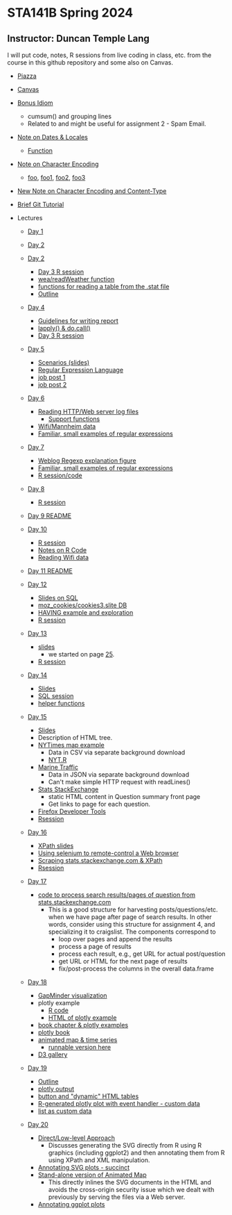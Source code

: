 #  STA141B Spring 2024
## Instructor: Duncan Temple Lang

I will put code, notes, R sessions from live coding in class, etc. from the course in this github repository and some also on Canvas.


+ [Piazza](https://piazza.com/class/lufnnjs0ub36ht)

+ [Canvas](https://canvas.ucdavis.edu/courses/877218)


+ [Bonus Idiom](Lectures/Day7/cumsum.md)
   + cumsum() and grouping lines
   + Related to and might be useful for assignment 2 - Spam Email.

+ [Note on Dates & Locales](Docs/locale.md)
   + [Function](Docs/locale.R)
   
+ [Note on Character Encoding](Docs/CharacterEncoding.md)
   + [foo](Docs/foo), [foo1](Docs/foo1), [foo2](Docs/foo2), [foo3](Docs/foo3)
   
+ [New Note on Character Encoding and Content-Type](Docs/CharacterEncoding3.md)
   
+ [Brief Git Tutorial](GitBasics.md)

+ Lectures
     + [Day 1](Lectures/Day1)
     + [Day 2](Lectures/Day2)
     + [Day 2](Lectures/Day3)
         + [Day 3 R session](Lectures/Day3/Rsession_day3.txt)		 
		 + [wea/readWeather function](Lectures/Day3/wea.R)
		 + [functions for reading a table from the .stat file](Lectures/Day3/stat.R)
		 + [Outline](Lectures/Day3/Outline.md)
     + [Day 4](Lectures/Day4)	 
	     + [Guidelines for writing report](Lectures/Day4/StructureOfReport.md)
         + [lapply() & do.call()](Lectures/Day4/lapply_do.call.md)
         + [Day 3 R session](Lectures/Day4/Day4Rsession.txt)
     + [Day 5](Lectures/Day5)
	     + [Scenarios (slides)](Lectures/Day5/Examples.html)
	     + [Regular Expression Language](Lectures/Day5/Regexp.html)		 
         + [job post 1](Lectures/Day5/jobPost.md)
         + [job post 2](Lectures/Day5/jobPost2.md)		 

     + [Day 6](Lectures/Day6)
	     + [Reading HTTP/Web server log files](Lectures/Day6/weblog.md)
            + [Support functions](Lectures/Day6/weblogFun.R)
         + [Wifi/Mannheim data]()
 	     + [Familiar, small examples of regular expressions](Lectures/Day5/examples.md)

     + [Day 7](Lectures/Day7) 
	     + [Weblog Regexp explanation figure](Lectures/Day7/weblog.pdf)
 	     + [Familiar, small examples of regular expressions](Lectures/Day5/examples.md)         
	     + [R session/code](Lectures/Day7/Day7.session)
     + [Day 8](Lectures/Day8)
	      + [R session](Lectures/Day8/Day8.rsession)
     + [Day 9 README](Lectures/Day9/README.md)
	 
     + [Day 10](Lectures/Day10)	 
	    + [R session](Lectures/Day10/Day10.Rsession)	 
	    + [Notes on R Code](Lectures/Day10/NotesRCodeAssignment1.md)	 		
	    + [Reading Wifi data](Lectures/Day10/wifi.R)	 		
     + [Day 11 README](Lectures/Day11/README.md)		
     + [Day 12](Lectures/Day12/)
         + [Slides on SQL](Lectures/Day11/dbms2.html)
         + [moz_cookies/cookies3.slite DB](Lectures/Day11/cookies3.sqlite)		 
         + [HAVING example and exploration](Lectures/Day11/havingEg.sql) 
         + [R session](Lectures/Day11/Day12.rsession)

     + [Day 13](Lectures/Day13)
	     + [slides](Lectures/Day11/dbms2.html)	 
		    + we started on page [25](Lectures/Day11/dbms2.html#25).
	     + [R session](Lectures/Day13/Rsession)
		 
     + [Day 14](Lectures/Day14)
	     + [Slides](Lectures/Day14/BBall.html)
	     + [SQL session](Lectures/Day14/SQLSession)		 
	     + [helper functions](Lectures/Day14/dbFuns.R)		 		 

     + [Day 15](Lectures/Day15)
         + [Slides](Lectures/Day15/slides.html)	 
		 + Description of HTML tree.
         + [NYTimes map example](https://www.nytimes.com/interactive/2015/05/03/upshot/the-best-and-worst-places-to-grow-up-how-your-area-compares.html)
		    + Data in CSV via separate background download			
            + [NYT.R](Lectures/Day15/NYT.R)
         + [Marine Traffic](https://www.marinetraffic.com/en/ais/home/centerx:-123.5/centery:36.9/zoom:10)
		    + Data in JSON via separate background download
			+ Can't make simple HTTP request with readLines()
         + [Stats StackExchange](https://stats.stackexchange.com)
		    + static HTML content in Question summary front page
			+ Get links to page for each question.
         + [Firefox Developer Tools](https://firefox-source-docs.mozilla.org/devtools-user/network_monitor/)			
         + [Rsession](Lectures/Day15/Rsession)			

     + [Day 16](Lectures/Day16)
         + [XPath slides](Lectures/Day16/XPath.html)	 
         + [Using selenium to remote-control a Web browser](Lectures/Day16/selenium.R)	 		 
		 + [Scraping stats.stackexchange.com & XPath](StatsSE.R)
         + [Rsession](Lectures/Day16/Ression)
		 
     + [Day 17](Lectures/Day17)		 
	      + [code to process search results/pages of question from stats.stackexchange.com](Lectures/Day17/so.R)
             + This is a good structure for harvesting posts/questions/etc. when we have page after
   			   page of search results.
			   In other words, consider using this structure for assignment 4, and specializing it
   			   to craigslist. The components correspond to
			   + loop over pages and append the results			   
			   + process a page of results
			   + process each result, e.g., get URL for actual post/question
			   + get URL or HTML for the next page of results			   
			   + fix/post-process the columns in the overall data.frame

     + [Day 18](Lectures/Day18)
	      + [GapMinder visualization](https://www.gapminder.org/tools/#$chart-type=bubbles&url=v2)
		  + plotly example
		     + [R code](Lectures/Day18/plotlyEg.R)
			 + [HTML of plotly example](Lectures/Day18/simplePlotly.html)
		  + [book chapter & plotly examples](https://rkabacoff.github.io/datavis/Interactive.html#plotly)
		  + [plotly book](https://plotly-r.com/)
          + [animated map & time series](Lectures/Day18/AnimatedMap)
 		     + [runnable version here](https://www.stat.ucdavis.edu/~duncan/VizEg/AnimatedCOVIDMap/animatedMap.html)
	      + [D3 gallery](https://observablehq.com/@d3/gallery)

     + [Day 19](Lectures/Day19)
         + [Outline](Lectures/Day19/Outline.md)
		 + [plotly output](Lectures/Day18/plotlySimple.html)
         + [button and "dynamic" HTML tables](Lectures/Day19/buttonTable.html)		 
         + [R-generated plotly plot with event handler - custom data](Lectures/Day19/handerl.R)
         + [list as custom data](Lectures/Day19/cmplxCustomData.R)         

     + [Day 20](Lectures/Day20)
	      + [Direct/Low-level Approach](Lectures/Day20/README.md)
		     + Discusses generating the SVG directly from R using R graphics (including ggplot2)
 			   and then annotating them from R using XPath and XML manipulation.
          + [Annotating SVG plots - succinct](Lectures/Day20/svgAnnotation.md)
		  + [Stand-alone version of Animated Map](Lectures/Day20/AnimatedMap_standalone)
		     + This directly inlines the SVG documents in the HTML and avoids the 
			   cross-origin security issue which we dealt with previously 
			   by serving the files via a Web server.
          + [Annotating ggplot plots](Lectures/Day20/ggplotAnnotate.md)			   
			   
		  
<!-- 
     + [Day 15](Lectures/Day15)
     + [Day 16](Lectures/Day16)
     + [Day 17](Lectures/Day17)
     + [Day 18](Lectures/Day18)
     + [Day 19](Lectures/Day19)
     + [Day 20](Lectures/Day20)

mdList(sprintf("[Day %d](Lectures/Day%d)", 7:20, 7:20), "     + ")
-->
    
